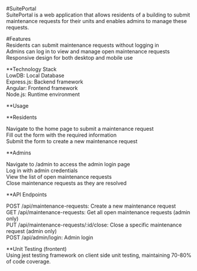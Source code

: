 #SuitePortal<br />
SuitePortal is a web application that allows residents of a building to submit maintenance requests for their units and enables admins to manage these requests.<br />

#Features<br />
Residents can submit maintenance requests without logging in<br />
Admins can log in to view and manage open maintenance requests<br />
Responsive design for both desktop and mobile use<br />

**Technology Stack<br />
LowDB: Local Database<br />
Express.js: Backend framework<br />
Angular: Frontend framework<br />
Node.js: Runtime environment<br />

**Usage<br />

**Residents<br />

Navigate to the home page to submit a maintenance request<br />
Fill out the form with the required information<br />
Submit the form to create a new maintenance request<br />

**Admins<br />

Navigate to /admin to access the admin login page<br />
Log in with admin credentials<br />
View the list of open maintenance requests<br />
Close maintenance requests as they are resolved<br />

**API Endpoints<br />

POST /api/maintenance-requests: Create a new maintenance request<br />
GET /api/maintenance-requests: Get all open maintenance requests (admin only)<br />
PUT /api/maintenance-requests/:id/close: Close a specific maintenance request (admin only)<br />
POST /api/admin/login: Admin login<br />

**Unit Testing (frontent)<br />
Using jest testing framework on client side unit testing, maintaining 70-80% of code coverage.

